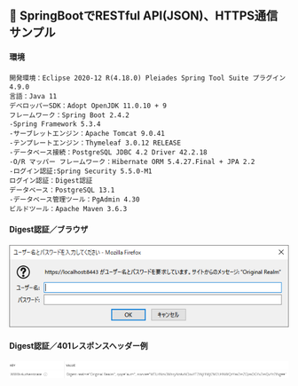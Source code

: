 ﻿## :leaves: SpringBootでRESTful API(JSON)、HTTPS通信サンプル

#### 環境
```
開発環境：Eclipse 2020-12 R(4.18.0) Pleiades Spring Tool Suite プラグイン 4.9.0
言語：Java 11
デベロッパーSDK：Adopt OpenJDK 11.0.10 + 9
フレームワーク：Spring Boot 2.4.2
-Spring Framework 5.3.4
-サーブレットエンジン：Apache Tomcat 9.0.41
-テンプレートエンジン：Thymeleaf 3.0.12 RELEASE
-データベース接続：PostgreSQL JDBC 4.2 Driver 42.2.18
-O/R マッパー フレームワーク：Hibernate ORM 5.4.27.Final + JPA 2.2
-ログイン認証:Spring Security 5.5.0-M1  
ログイン認証：Digest認証
データベース：PostgreSQL 13.1
-データベース管理ツール：PgAdmin 4.30
ビルドツール：Apache Maven 3.6.3
```

#### Digest認証／ブラウザ  
![Img](ReadmeImg.png)

#### Digest認証／401レスポンスヘッダー例  
![Img2](ReadmeImg2.png)